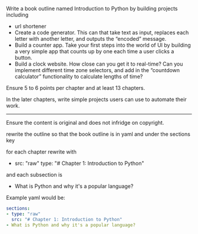 Write a book outline named Introduction to Python by building projects including

* url shortener
* Create a code generator. This can that take text as input, replaces each letter with another letter, and outputs the “encoded” message.
* Build a counter app. Take your first steps into the world of UI by building a very simple app that counts up by one each time a user clicks a button.
* Build a clock website. How close can you get it to real-time? Can you implement different time zone selectors, and add in the “countdown calculator” functionality to calculate lengths of time?

Ensure 5 to 6 points per chapter and at least 13 chapters.

In the later chapters, write simple projects users can use to automate their work.


-------

Ensure the content is original and does not infridge on copyright.

rewrite the outline so that the book outline is in yaml and under the sections key

for each chapter rewrite with

- src: "raw"
  type: "# Chapter 1: Introduction to Python"

and each subsection is 

- What is Python and why it's a popular language?

Example yaml would be:

```yaml
sections:
- type: "raw"
  src: "# Chapter 1: Introduction to Python"
- What is Python and why it's a popular language?
```